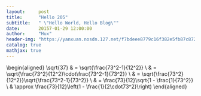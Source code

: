 ```yaml
---
layout:     post
title:      "Hello 205"
subtitle:   " \"Hello World, Hello Blog\""
date:       20157-01-29 12:00:00
author:     "Hux"
header-img: "https://yanxuan.nosdn.127.net/f7bdeee8779c16f382e5fb87c87293f5.jpg"
catalog: true
mathjax: true
---
```

\begin{aligned}
\sqrt{37} & = \sqrt{\frac{73^2-1}{12^2}} \\
 & = \sqrt{\frac{73^2}{12^2}\cdot\frac{73^2-1}{73^2}} \\ 
 & = \sqrt{\frac{73^2}{12^2}}\sqrt{\frac{73^2-1}{73^2}} \\
 & = \frac{73}{12}\sqrt{1 - \frac{1}{73^2}} \\ 
 & \approx \frac{73}{12}\left(1 - \frac{1}{2\cdot73^2}\right)
\end{aligned}
